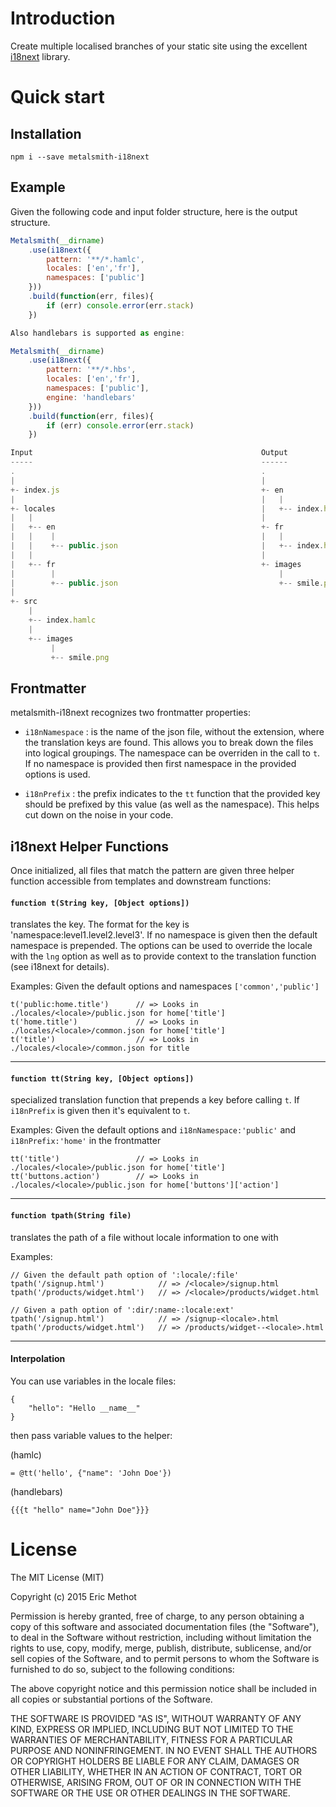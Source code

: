 # Introduction

Create multiple localised branches of your static site using the excellent [i18next](http://i18next.com) library.

# Quick start

## Installation

    npm i --save metalsmith-i18next


## Example

Given the following code and input folder structure, here is the output structure.

```js
Metalsmith(__dirname)
	.use(i18next({
		pattern: '**/*.hamlc',
		locales: ['en','fr'],
		namespaces: ['public']
	}))
	.build(function(err, files){
		if (err) console.error(err.stack)
	})

Also handlebars is supported as engine:

Metalsmith(__dirname)
	.use(i18next({
		pattern: '**/*.hbs',
		locales: ['en','fr'],
		namespaces: ['public'],
		engine: 'handlebars'
	}))
	.build(function(err, files){
		if (err) console.error(err.stack)
	})

Input                                                   Output
-----                                                   ------
.                                                       .
|                                                       |
+- index.js                                             +- en
|                                                       |   |
+- locales                                              |   +-- index.hamlc
|   |                                                   |
|   +-- en                                              +- fr
|   |    |                                              |   |
|   |    +-- public.json                                |   +-- index.hamlc
|   |                                                   |
|   +-- fr                                              +- images
|        |                                                  |
|        +-- public.json                                    +-- smile.png
|
+- src
    |
    +-- index.hamlc
    |
    +-- images
         |
         +-- smile.png
```



## Frontmatter

metalsmith-i18next recognizes two frontmatter properties:

- `i18nNamespace`   : is the name of the json file, without the extension, where the translation keys are found. This allows you to break down the files into logical groupings. The namespace can be overriden in the call to `t`. If no namespace is provided then first namespace in the provided options is used.

- `i18nPrefix`      : the prefix indicates to the `tt` function that the provided key should be prefixed by this value (as well as the namespace). This helps cut down on the noise in your code.


## i18next Helper Functions

Once initialized, all files that match the pattern are given three helper function accessible from 
templates and downstream functions:

#### `function t(String key, [Object options])`

translates the key. The format for the key is 'namespace:level1.level2.level3'. If no namespace is given then the default namespace is prepended. The options can be used to override the locale with the `lng` option as well as to provide context to the translation function (see i18next for details).

Examples:
Given the default options and namespaces `['common','public']`
```
t('public:home.title')		// => Looks in ./locales/<locale>/public.json for home['title']
t('home.title')		        // => Looks in ./locales/<locale>/common.json for home['title']
t('title')                  // => Looks in ./locales/<locale>/common.json for title	
```
<hr>


#### `function tt(String key, [Object options])` 
specialized translation function that prepends a key before calling `t`. If `i18nPrefix` is given then it's equivalent to `t`.

Examples:
Given the default options and `i18nNamespace:'public'` and `i18nPrefix:'home'` in the frontmatter
```
tt('title')		            // => Looks in ./locales/<locale>/public.json for home['title']
tt('buttons.action')        // => Looks in ./locales/<locale>/public.json for home['buttons']['action']
```
<hr>


#### `function tpath(String file)`
translates the path of a file without locale information to one with 

Examples:
```
// Given the default path option of ':locale/:file'
tpath('/signup.html')            // => /<locale>/signup.html
tpath('/products/widget.html')   // => /<locale>/products/widget.html

// Given a path option of ':dir/:name-:locale:ext'
tpath('/signup.html')            // => /signup-<locale>.html
tpath('/products/widget.html')   // => /products/widget--<locale>.html

```
<hr>

#### Interpolation
You can use variables in the locale files:

```
{
	"hello": "Hello __name__"
}
```

then pass variable values to the helper:

(hamlc)
```
= @tt('hello', {"name": 'John Doe'})
```

(handlebars)
```
{{{t "hello" name="John Doe"}}}
```


# License

The MIT License (MIT)

Copyright (c) 2015 Eric Methot

Permission is hereby granted, free of charge, to any person obtaining a copy
of this software and associated documentation files (the "Software"), to deal
in the Software without restriction, including without limitation the rights
to use, copy, modify, merge, publish, distribute, sublicense, and/or sell
copies of the Software, and to permit persons to whom the Software is
furnished to do so, subject to the following conditions:

The above copyright notice and this permission notice shall be included in
all copies or substantial portions of the Software.

THE SOFTWARE IS PROVIDED "AS IS", WITHOUT WARRANTY OF ANY KIND, EXPRESS OR
IMPLIED, INCLUDING BUT NOT LIMITED TO THE WARRANTIES OF MERCHANTABILITY,
FITNESS FOR A PARTICULAR PURPOSE AND NONINFRINGEMENT.  IN NO EVENT SHALL THE
AUTHORS OR COPYRIGHT HOLDERS BE LIABLE FOR ANY CLAIM, DAMAGES OR OTHER
LIABILITY, WHETHER IN AN ACTION OF CONTRACT, TORT OR OTHERWISE, ARISING FROM,
OUT OF OR IN CONNECTION WITH THE SOFTWARE OR THE USE OR OTHER DEALINGS IN
THE SOFTWARE.
	
